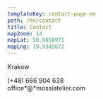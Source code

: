 ```yaml
---
templateKey: contact-page-en
path: /en/contact
title: Contact
mapZoom: 14
mapLat: 50.0618971
mapLng: 19.9345672
---
```

Krakow

(+48) 666 904 638‬  
office*@*mossiatelier.com